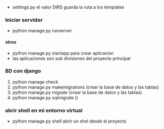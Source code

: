 - settings.py el valor DIRS guarda la ruta a los templates
### Iniciar servidor
- python manage.py runserver
#### otros
- python manage.py startapp <nombre> para crear aplicacion
- las aplicaciones son sub divisiones del proyecto principal
### BD con django
1) python manage check 
2) python manage.py makemigrations (crear la base de datos y las tablas)
3) python manage.py migrate (crear la base de datos y las tablas)
4) python manage.py sqlmigrate <nombre> <numero de migracion> ()
### abrir shell en mi entorno virtual
- python manage.py shell abrir un shel desde el proyecto
